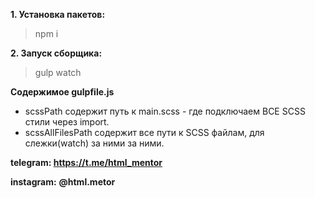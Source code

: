 **1. Установка пакетов:**
> npm i


**2. Запуск сборщика:**
> gulp watch

**Содержимое gulpfile.js**
- scssPath содержит путь к main.scss - где подключаем ВСЕ SCSS стили через import.
- scssAllFilesPath содержит все пути к SCSS файлам, для слежки(watch) за ними за ними.


**telegram: https://t.me/html_mentor**

**instagram:** **@html.metor**